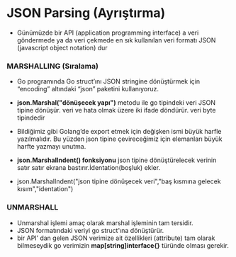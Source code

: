 # JSON Parsing (Ayrıştırma)

+ Günümüzde bir API (application programming interface) a veri göndermede ya da veri çekmede en sık kullanılan veri formatı JSON (javascript object notation) dur

### MARSHALLING (Sıralama)
+ Go programında Go struct’ını JSON stringine dönüştürmek için “encoding” altındaki “json” paketini kullanıyoruz. 

+ <b> json.Marshal("dönüşecek yapı")</b> metodu ile go tipindeki veri JSON tipine dönüşür. veri ve hata olmak üzere iki ifade döndürür. veri byte tipindedir

+ Bildiğimiz gibi Golang’de export etmek için değişken ismi büyük harfle yazılmalıdır. Bu yüzden json tipine çevireceğimiz için elemanları büyük harfte yazmayı unutma.

+ <b>json.MarshalIndent() fonksiyonu</b> json tipine dönüştürelecek verinin satır satır ekrana bastırır.İdentation(boşluk) ekler.
+ json.MarshalIndent("json tipine dönüşecek veri","baş kısmına gelecek kısım","identation")

### UNMARSHALL
+ Unmarshal işlemi amaç olarak marshal işleminin tam tersidir.
+ JSON formatındaki veriyi go struct'ına dönüştürür.
+ bir API’ dan gelen JSON verimize ait özellikleri (attribute) tam olarak bilmeseydik go verimizin <b>map[string]interface{}</b> türünde olması gerekir.



